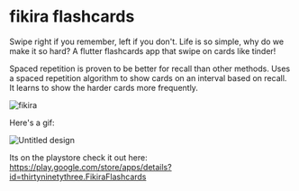 # fikira flashcards

Swipe right if you remember, left if you don't. Life is so simple, why do we make it so hard? 
A flutter flashcards app that swipe on cards like tinder! 

Spaced repetition is proven to be better for recall than other methods. Uses a spaced repetition algorithm to show cards on an interval based on recall. It learns to show the harder cards more frequently. 

![fikira](https://user-images.githubusercontent.com/98053458/212482499-88b21ddf-d729-4098-b5f3-9c341a5570f8.png)

Here's a gif:

![Untitled design](https://user-images.githubusercontent.com/98053458/212482533-e78f343b-17d7-4abe-acc1-dd5ec7ed1ca3.gif)

Its on the playstore check it out here: https://play.google.com/store/apps/details?id=thirtyninetythree.FikiraFlashcards

